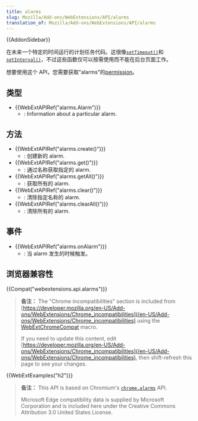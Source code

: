 ```yaml
---
title: alarms
slug: Mozilla/Add-ons/WebExtensions/API/alarms
translation_of: Mozilla/Add-ons/WebExtensions/API/alarms
---
```

{{AddonSidebar}}

在未来一个特定的时间运行的计划任务代码。这很像[`setTimeout()`](/zh-CN/docs/Web/API/WindowTimers/setTimeout)和[`setInterval()`](/zh-CN/docs/Web/API/WindowTimers/setInterval)，不过这些函数仅可以按需使用而不能在后台页面工作。

想要使用这个 API，您需要获取"alarms"的[permission](/en-US/docs/Mozilla/Add-ons/WebExtensions/manifest.json/permissions)。

## 类型

- {{WebExtAPIRef("alarms.Alarm")}}
  - : Information about a particular alarm.

## 方法

- {{WebExtAPIRef("alarms.create()")}}
  - : 创建新的 alarm.
- {{WebExtAPIRef("alarms.get()")}}
  - : 通过名称获取指定的 alarm.
- {{WebExtAPIRef("alarms.getAll()")}}
  - : 获取所有的 alarm.
- {{WebExtAPIRef("alarms.clear()")}}
  - : 清除指定名称的 alarm.
- {{WebExtAPIRef("alarms.clearAll()")}}
  - : 清除所有的 alarm.

## 事件

- {{WebExtAPIRef("alarms.onAlarm")}}
  - : 当 alarm 发生的时候触发。

## 浏览器兼容性

{{Compat("webextensions.api.alarms")}}

> **备注：** The "Chrome incompatibilities" section is included from [https://developer.mozilla.org/en-US/Add-ons/WebExtensions/Chrome_incompatibilities](/en-US/Add-ons/WebExtensions/Chrome_incompatibilities) using the [WebExtChromeCompat](/en-US/docs/Template:WebExtChromeCompat) macro.
>
> If you need to update this content, edit [https://developer.mozilla.org/en-US/Add-ons/WebExtensions/Chrome_incompatibilities](/en-US/Add-ons/WebExtensions/Chrome_incompatibilities), then shift-refresh this page to see your changes.

{{WebExtExamples("h2")}}

> **备注：** This API is based on Chromium's [`chrome.alarms`](https://developer.chrome.com/extensions/alarms) API.
>
> Microsoft Edge compatibility data is supplied by Microsoft Corporation and is included here under the Creative Commons Attribution 3.0 United States License.

